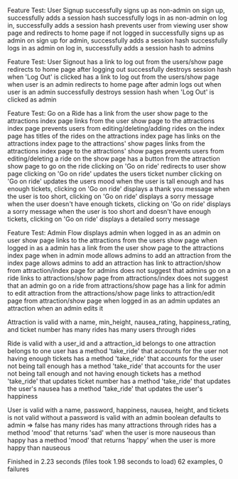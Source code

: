 Feature Test: User Signup
  successfully signs up as non-admin
  on sign up, successfully adds a session hash
  successfully logs in as non-admin
  on log in, successfully adds a session hash
  prevents user from viewing user show page and redirects to home page if not logged in
  successfully signs up as admin
  on sign up for admin, successfully adds a session hash
  successfully logs in as admin
  on log in, successfully adds a session hash to admins

Feature Test: User Signout
  has a link to log out from the users/show page
  redirects to home page after logging out
  successfully destroys session hash when 'Log Out' is clicked
  has a link to log out from the users/show page when user is an admin
  redirects to home page after admin logs out when user is an admin
  successfully destroys session hash when 'Log Out' is clicked as admin

Feature Test: Go on a Ride
  has a link from the user show page to the attractions index page
  links from the user show page to the attractions index page
  prevents users from editing/deleting/adding rides on the index page
  has titles of the rides on the attractions index page
  has links on the attractions index page to the attractions' show pages
  links from the attractions index page to the attractions' show pages
  prevents users from editing/deleting a ride on the show page
  has a button from the attraction show page to go on the ride
  clicking on 'Go on ride' redirects to user show page
  clicking on 'Go on ride' updates the users ticket number
  clicking on 'Go on ride' updates the users mood
  when the user is tall enough and has enough tickets, clicking on 'Go on ride' displays a thank you message
  when the user is too short, clicking on 'Go on ride' displays a sorry message
  when the user doesn't have enough tickets, clicking on 'Go on ride' displays a sorry message
  when the user is too short and doesn't have enough tickets, clicking on 'Go on ride' displays a detailed sorry message

Feature Test: Admin Flow
  displays admin when logged in as an admin on user show page
  links to the attractions from the users show page when logged in as a admin
  has a link from the user show page to the attractions index page when in admin mode
  allows admins to add an attraction from the index page
  allows admins to add an attraction
  has link to attraction/show from attraction/index page for admins
  does not suggest that admins go on a ride
  links to attractions/show page from attractions/index
  does not suggest that an admin go on a ride from attractions/show page
  has a link for admin to edit attraction from the attractions/show page
  links to attraction/edit page from attraction/show page when logged in as an admin
  updates an attraction when an admin edits it

Attraction
  is valid with a name, min_height, nausea_rating, happiness_rating, and ticket number
  has many rides
  has many users through rides

Ride
  is valid with a user_id and a attraction_id
  belongs to one attraction
  belongs to one user
  has a method 'take_ride' that accounts for the user not having enough tickets
  has a method 'take_ride' that accounts for the user not being tall enough
  has a method 'take_ride' that accounts for the user not being tall enough and not having enough tickets
  has a method 'take_ride' that updates ticket number
  has a method 'take_ride' that updates the user's nausea
  has a method 'take_ride' that updates the user's happiness

User
  is valid with a name, password, happiness, nausea, height, and tickets
  is not valid without a password
  is valid with an admin boolean
  defaults to admin => false
  has many rides
  has many attractions through rides
  has a method 'mood' that returns 'sad' when the user is more nauseous than happy
  has a method 'mood' that returns 'happy' when the user is more happy than nauseous

Finished in 2.23 seconds (files took 1.98 seconds to load)
62 examples, 0 failures

